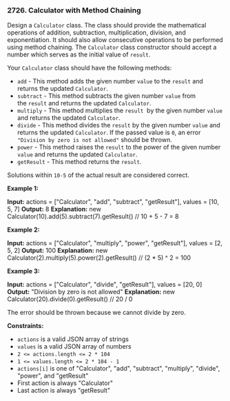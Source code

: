 ### 2726\. Calculator with Method Chaining

Design a `Calculator` class. The class should provide the mathematical operations of addition, subtraction, multiplication, division, and exponentiation. It should also allow consecutive operations to be performed using method chaining. The `Calculator` class constructor should accept a number which serves as the initial value of `result`.

Your `Calculator` class should have the following methods:

*   `add` - This method adds the given number `value` to the `result` and returns the updated `Calculator`.
*   `subtract` - This method subtracts the given number `value` from the `result` and returns the updated `Calculator`.
*   `multiply` - This method multiplies the `result`  by the given number `value` and returns the updated `Calculator`.
*   `divide` - This method divides the `result` by the given number `value` and returns the updated `Calculator`. If the passed value is `0`, an error `"Division by zero is not allowed"` should be thrown.
*   `power` - This method raises the `result` to the power of the given number `value` and returns the updated `Calculator`.
*   `getResult` - This method returns the `result`.

Solutions within `10-5` of the actual result are considered correct.

**Example 1:**

**Input:** 
actions = \["Calculator", "add", "subtract", "getResult"\], 
values = \[10, 5, 7\]
**Output:** 8
**Explanation:** 
new Calculator(10).add(5).subtract(7).getResult() // 10 + 5 - 7 = 8

**Example 2:**

**Input:** 
actions = \["Calculator", "multiply", "power", "getResult"\], 
values = \[2, 5, 2\]
**Output:** 100
**Explanation:** 
new Calculator(2).multiply(5).power(2).getResult() // (2 \* 5) ^ 2 = 100

**Example 3:**

**Input:** 
actions = \["Calculator", "divide", "getResult"\], 
values = \[20, 0\]
**Output:** "Division by zero is not allowed"
**Explanation:** 
new Calculator(20).divide(0).getResult() // 20 / 0 

The error should be thrown because we cannot divide by zero.

**Constraints:**

*   `actions` is a valid JSON array of strings
*   `values` is a valid JSON array of numbers
*   `2 <= actions.length <= 2 * 104`
*   `1 <= values.length <= 2 * 104 - 1`
*   `actions[i]` is one of "Calculator", "add", "subtract", "multiply", "divide", "power", and "getResult"
*   First action is always "Calculator"
*   Last action is always "getResult"
